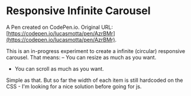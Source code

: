 # Responsive Infinite Carousel

A Pen created on CodePen.io. Original URL: [https://codepen.io/lucasmotta/pen/AzrBMr](https://codepen.io/lucasmotta/pen/AzrBMr).

This is an in-progress experiment to create a infinite (circular) responsive carousel.
That means:
– You can resize as much as you want.
- You can scroll as much as you want.

Simple as that. But so far the width of each item is still hardcoded on the CSS - I'm looking for a nice solution before going for js.
